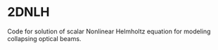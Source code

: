2DNLH
=====

Code for solution of scalar Nonlinear Helmholtz equation for modeling collapsing optical beams.